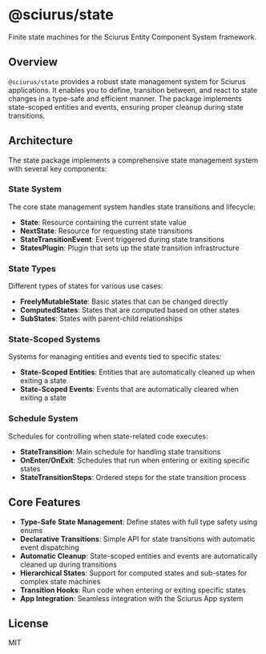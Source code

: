 # @sciurus/state

Finite state machines for the Sciurus Entity Component System framework.

## Overview

`@sciurus/state` provides a robust state management system for Sciurus applications. It enables you to define, transition between, and react to state changes in a type-safe and efficient manner. The package implements state-scoped entities and events, ensuring proper cleanup during state transitions.

## Architecture

The state package implements a comprehensive state management system with several key components:

### State System

The core state management system handles state transitions and lifecycle:

- **State**: Resource containing the current state value
- **NextState**: Resource for requesting state transitions
- **StateTransitionEvent**: Event triggered during state transitions
- **StatesPlugin**: Plugin that sets up the state transition infrastructure

### State Types

Different types of states for various use cases:

- **FreelyMutableState**: Basic states that can be changed directly
- **ComputedStates**: States that are computed based on other states
- **SubStates**: States with parent-child relationships

### State-Scoped Systems

Systems for managing entities and events tied to specific states:

- **State-Scoped Entities**: Entities that are automatically cleaned up when exiting a state
- **State-Scoped Events**: Events that are automatically cleared when exiting a state

### Schedule System

Schedules for controlling when state-related code executes:

- **StateTransition**: Main schedule for handling state transitions
- **OnEnter/OnExit**: Schedules that run when entering or exiting specific states
- **StateTransitionSteps**: Ordered steps for the state transition process

## Core Features

- **Type-Safe State Management**: Define states with full type safety using enums
- **Declarative Transitions**: Simple API for state transitions with automatic event dispatching
- **Automatic Cleanup**: State-scoped entities and events are automatically cleaned up during transitions
- **Hierarchical States**: Support for computed states and sub-states for complex state machines
- **Transition Hooks**: Run code when entering or exiting specific states
- **App Integration**: Seamless integration with the Sciurus App system

## License

MIT
